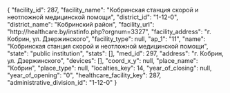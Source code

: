 {
    "facility_id": 287,
    "facility_name": "Кобринская станция скорой и неотложной медицинской помощи",
    "district_id": "1-12-0",
    "district_name": "Кобринский район",
    "facility_url": "http:\/\/healthcare.by\/instinfo.php?orgnum=3327",
    "facility_address": "г. Кобрин, ул. Дзержинского",
    "facility_type": null,
    "ap_1": "11",
    "name": "Кобринская станция скорой и неотложной медицинской помощи",
    "state": "public institution",
    "stats": [],
    "med_id": 297,
    "address": "г. Кобрин, ул. Дзержинского",
    "devices": [],
    "coord_x_y": null,
    "place_name": "Кобрин",
    "place_type": null,
    "localties_key": 14,
    "year_of_closing": null,
    "year_of_opening": "0",
    "healthcare_facility_key": 287,
    "administrative_division_id": "1-12-0"
}